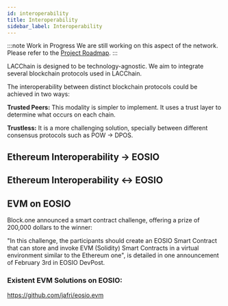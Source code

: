 ```yaml
---
id: interoperability
title: Interoperability
sidebar_label: Interoperability
---
```

:::note Work in Progress
We are still working on this aspect of the network. Please refer to the [Project Roadmap](./roadmap.md).
:::


LACChain is designed to be technology-agnostic. We aim to integrate several blockchain protocols used in LACChain.

The interoperability between distinct blockchain protocols could be achieved in two ways:

 **Trusted Peers:** This modality is simpler to implement. It uses a trust layer to determine what occurs on each chain.

 **Trustless:** It is a more challenging solution, specially between different consensus protocols such as POW -> DPOS.

## Ethereum Interoperability -> EOSIO

## Ethereum Interoperability <-> EOSIO

## EVM on EOSIO

Block.one announced a smart contract challenge, offering a prize of 200,000 dollars to the winner:

"In this challenge, the participants should create an EOSIO Smart Contract that can store and invoke EVM (Solidity) Smart Contracts in a virtual environment similar to the Ethereum one", is detailed in one announcement of February 3rd in EOSIO DevPost.

### Existent EVM Solutions on EOSIO:

https://github.com/jafri/eosio.evm

